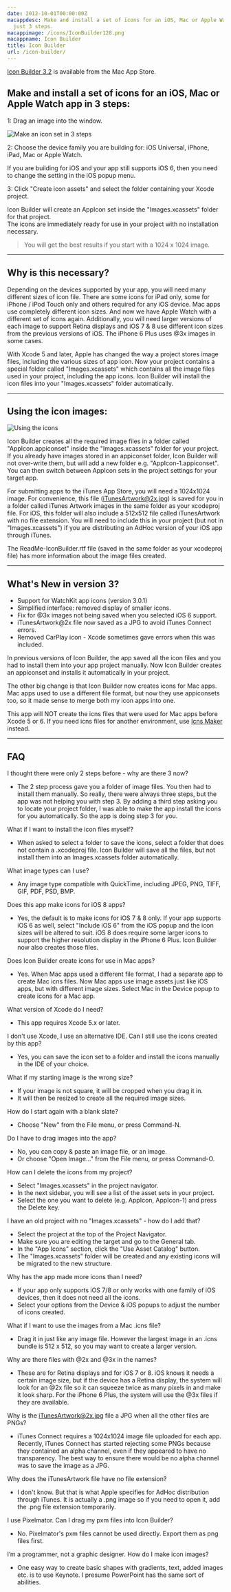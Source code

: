 ```yaml
---
date: 2012-10-01T00:00:00Z
macappdesc: Make and install a set of icons for an iOS, Mac or Apple Watch app in
  just 3 steps.
macappimage: /icons/IconBuilder128.png
macappname: Icon Builder
title: Icon Builder
url: /icon-builder/
---
```


[Icon Builder 3.2][3] is available from the Mac App Store.

[3]: http://itunes.apple.com/app/icon-builder/id552293482?mt=12

## Make and install a set of icons for an iOS, Mac or Apple Watch app in 3 steps:

1: Drag an image into the window.

![Make an icon set in 3 steps][1]

[1]: /images/IconBuilder1.png

2: Choose the device family you are building for: iOS Universal, iPhone, iPad,
Mac or Apple Watch.

If you are building for iOS and your app still supports iOS 6, then you need to
change the setting in the iOS popup menu.

3: Click "Create icon assets" and select the folder containing your Xcode
project.

Icon Builder will create an AppIcon set inside the "Images.xcassets" folder for
that project.\
The icons are immediately ready for use in your project with no installation necessary.

> You will get the best results if you start with a 1024 x 1024 image.

---

## Why is this necessary?

Depending on the devices supported by your app, you will need many different
sizes of icon file. There are some icons for iPad only, some for iPhone / iPod
Touch only and others required for any iOS device. Mac apps use completely
different icon sizes. And now we have Apple Watch with a different set of icons
again. Additionally, you will need larger versions of each image to support
Retina displays and iOS 7 & 8 use different icon sizes from the previous
versions of iOS. The iPhone 6 Plus uses @3x images in some cases.

With Xcode 5 and later, Apple has changed the way a project stores image files,
including the various sizes of app icon. Now your project contains a special
folder called "Images.xcassets" which contains all the image files used in your
project, including the app icons. Icon Builder will install the icon files into
your "Images.xcassets" folder automatically.

---

## Using the icon images:

![Using the icons][2]

[2]: /images/IconBuilder2.png

Icon Builder creates all the required image files in a folder called
"AppIcon.appiconset" inside the "Images.xcassets" folder for your project. If
you already have images stored in an appiconset folder, Icon Builder will not
over-write them, but will add a new folder e.g. "AppIcon-1.appiconset". You can
then switch between AppIcon sets in the project settings for your target app.

For submitting apps to the iTunes App Store, you will need a 1024x1024 image.
For convenience, this file (iTunesArtwork@2x.jpg) is saved for you in a folder
called iTunes Artwork images in the same folder as your xcodeproj file. For iOS,
this folder will also include a 512x512 file called iTunesArtwork with no file
extension. You will need to include this in your project (but not in
"Images.xcassets") if you are distributing an AdHoc version of your iOS app
through iTunes.

The ReadMe-IconBuilder.rtf file (saved in the same folder as your xcodeproj
file) has more information about the image files created.

---

## What's New in version 3?

* Support for WatchKit app icons (version 3.0.1)
* Simplified interface: removed display of smaller icons.
* Fix for @3x images not being saved when you selected iOS 6 support.
* iTunesArtwork@2x file now saved as a JPG to avoid iTunes Connect errors.
* Removed CarPlay icon - Xcode sometimes gave errors when this was included.

In previous versions of Icon Builder, the app saved all the icon files and you
had to install them into your app project manually. Now Icon Builder creates an
appiconset and installs it automatically in your project.

The other big change is that Icon Builder now creates icons for Mac apps. Mac
apps used to use a different file format, but now they use appiconsets too, so
it made sense to merge both my icon apps into one.

This app will NOT create the icns files that were used for Mac apps before Xcode
5 or 6. If you need icns files for another environment, use [Icns Maker][4]
instead.

[4]: /icns-maker/

---

## FAQ

I thought there were only 2 steps before - why are there 3 now?

* The 2 step process gave you a folder of image files. You then had to install
  them manually. So really, there were always three steps, but the app was not
  helping you with step 3. By adding a third step asking you to locate your
  project folder, I was able to make the app install the icons for you
  automatically. So the app is doing step 3 for you.

What if I want to install the icon files myself?

* When asked to select a folder to save the icons, select a folder that does not
  contain a .xcodeproj file. Icon Builder will save all the files, but not
  install them into an Images.xcassets folder automatically.

What image types can I use?

* Any image type compatible with QuickTime, including JPEG, PNG, TIFF, GIF, PDF,
  PSD, BMP.

Does this app make icons for iOS 8 apps?

* Yes, the default is to make icons for iOS 7 & 8 only. If your app supports iOS
  6 as well, select "Include iOS 6" from the iOS popup and the icon sizes will
  be altered to suit. iOS 8 does require some larger icons to support the higher
  resolution display in the iPhone 6 Plus. Icon Builder now also creates those
  files.

Does Icon Builder create icons for use in Mac apps?

* Yes. When Mac apps used a different file format, I had a separate app to
  create Mac icns files. Now Mac apps use image assets just like iOS apps, but
  with different image sizes. Select Mac in the Device popup to create icons for
  a Mac app.

What version of Xcode do I need?

* This app requires Xcode 5.x or later.

I don't use Xcode, I use an alternative IDE. Can I still use the icons created
by this app?

* Yes, you can save the icon set to a folder and install the icons manually in
  the IDE of your choice.

What if my starting image is the wrong size?

* If your image is not square, it will be cropped when you drag it in.
* It will then be resized to create all the required image sizes.

How do I start again with a blank slate?

* Choose "New" from the File menu, or press Command-N.

Do I have to drag images into the app?

* No, you can copy & paste an image file, or an image.
* Or choose "Open Image…" from the File menu, or press Command-O.

How can I delete the icons from my project?

* Select "Images.xcassets" in the project navigator.
* In the next sidebar, you will see a list of the asset sets in your project.
* Select the one you want to delete (e.g. AppIcon, AppIcon-1) and press the
  Delete key.

I have an old project with no "Images.xcassets" - how do I add that?

* Select the project at the top of the Project Navigator.
* Make sure you are editing the target and go to the General tab.
* In the "App Icons" section, click the "Use Asset Catalog" button.
* The "Images.xcassets" folder will be created and any existing icons will be
  migrated to the new structure.

Why has the app made more icons than I need?

* If your app only supports iOS 7/8 or only works with one family of iOS
  devices, then it does not need all the icons.
* Select your options from the Device & iOS popups to adjust the number of icons
  created.

What if I want to use the images from a Mac .icns file?

* Drag it in just like any image file. However the largest image in an .icns
  bundle is 512 x 512, so you may want to create a larger version.

Why are there files with @2x and @3x in the names?

* These are for Retina displays and for iOS 7 or 8. iOS knows it needs a certain
  image size, but if the device has a Retina display, the system will look for
  an @2x file so it can squeeze twice as many pixels in and make it look sharp.
  For the iPhone 6 Plus, the system will use the @3x files if they are
  available.

Why is the iTunesArtwork@2x.jpg file a JPG when all the other files are PNGs?

* iTunes Connect requires a 1024x1024 image file uploaded for each app.
  Recently, iTunes Connect has started rejecting some PNGs because they
  contained an alpha channel, even if they appeared to have no transparency. The
  best way to ensure there would be no alpha channel was to save the image as a
  JPG.

Why does the iTunesArtwork file have no file extension?

* I don't know. But that is what Apple specifies for AdHoc distribution through
  iTunes. It is actually a .png image so if you need to open it, add the .png
  file extension temporarily.

I use Pixelmator. Can I drag my pxm files into Icon Builder?

* No. Pixelmator's pxm files cannot be used directly. Export them as png files
  first.

I’m a programmer, not a graphic designer. How do I make icon images?

* One easy way to create basic shapes with gradients, text, added images etc. is
  to use Keynote. I presume PowerPoint has the same sort of abilities.

